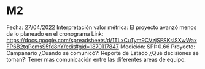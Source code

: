 # M2

Fecha: 27/04/2022
Interpretación valor métrica: El proyecto avanzó menos de lo planeado en el cronograma
Link: https://docs.google.com/spreadsheets/d/1TLxCuTym9CVzjSFSKslSXwWaxFP6B2tqPcmsS5fd8nY/edit#gid=1870117847
Medición: SPI: 0.66
Proyecto: Campanario
¿Cuándo se comunicó?: Reporte de Estado
¿Qué decisiones se toman?: Tener mas comunicación entre las diferentes areas de equipo.